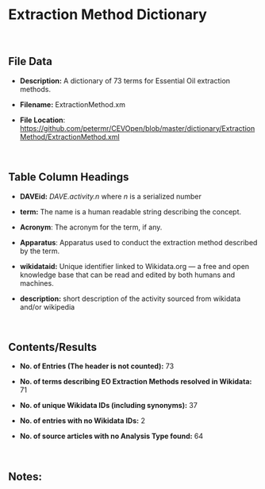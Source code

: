 **Extraction Method Dictionary**
================================

 

File Data
---------

-   **Description:** A dictionary of 73 terms for Essential Oil extraction
    methods.

-   **Filename:** ExtractionMethod.xm

-   **File Location**:
    https://github.com/petermr/CEVOpen/blob/master/dictionary/ExtractionMethod/ExtractionMethod.xml

 

Table Column Headings
---------------------

-   **DAVEid:** *DAVE.activity.n* where *n* is a serialized number

-   **term:** The name is a human readable string describing the concept.

-   **Acronym**: The acronym for the term, if any.

-   **Apparatus**: Apparatus used to conduct the extraction method described by
    the term.

-   **wikidataid:** Unique identifier linked to Wikidata.org — a free and open
    knowledge base that can be read and edited by both humans and machines.

-   **description:** short description of the activity sourced from wikidata
    and/or wikipedia

 

Contents/Results
----------------

-   **No. of Entries (The header is not counted):** 73

-   **No. of terms describing EO Extraction Methods resolved in Wikidata:** 71

-   **No. of unique Wikidata IDs (including synonyms):** 37

-   **No. of entries with no Wikidata IDs:** 2

-   **No. of source articles with no Analysis Type found:** 64

 

Notes:
------
